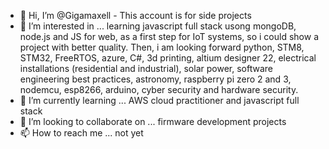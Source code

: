 - 👋 Hi, I’m @Gigamaxell - This account is for side projects
- 👀 I’m interested in ... learning javascript full stack usong mongoDB, node.js and JS for web, as a first step for IoT systems, so i could show a project with better quality.
Then, i am looking forward python, STM8, STM32, FreeRTOS, azure, C#, 3d printing, altium designer 22, electrical installations (residential and industrial), solar power, software engineering best practices, astronomy, raspberry pi zero 2 and 3, nodemcu, esp8266, arduino, cyber security and hardware security.
- 🌱 I’m currently learning ... AWS cloud practitioner and javascript full stack
- 💞️ I’m looking to collaborate on ... firmware development projects
- 📫 How to reach me ... not yet

<!---
Gigamaxell/Gigamaxell is a ✨ special ✨ repository because its `README.md` (this file) appears on your GitHub profile.
You can click the Preview link to take a look at your changes.
--->
